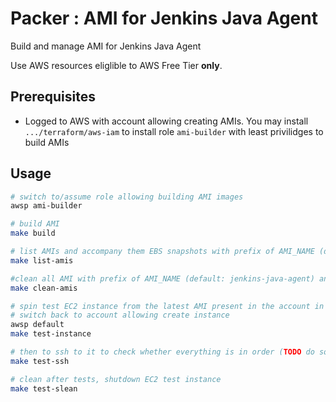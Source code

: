 # Packer : AMI for Jenkins Java Agent

Build and manage AMI for Jenkins Java Agent

Use  AWS resources eliglible to AWS Free Tier __only__.

## Prerequisites

* Logged to AWS with account allowing creating AMIs. You may install `.../terraform/aws-iam` to install role `ami-builder` with least privilidges to build AMIs

## Usage

```bash
# switch to/assume role allowing building AMI images
awsp ami-builder

# build AMI
make build

# list AMIs and accompany them EBS snapshots with prefix of AMI_NAME (default: jenkins-java-agent)
make list-amis

#clean all AMI with prefix of AMI_NAME (default: jenkins-java-agent) and accompanied them snapshot (assume EBS type AMIs)
make clean-amis

# spin test EC2 instance from the latest AMI present in the account in the region
# switch back to account allowing create instance
awsp default
make test-instance

# then to ssh to it to check whether everything is in order (TODO do some automation here)
make test-ssh

# clean after tests, shutdown EC2 test instance
make test-slean
```
